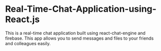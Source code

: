 # Real-Time-Chat-Application-using-React.js
This is a real-time chat application built using react-chat-engine and firebase. This app allows you to send messages and files to your friends and colleagues easily.
